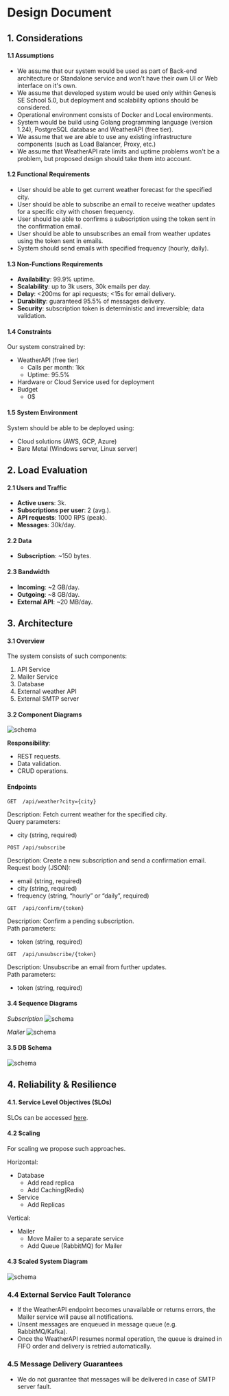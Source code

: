 # Design Document

## 1. Considerations

#### 1.1 Assumptions

- We assume that our system would be used as part of Back-end architecture or Standalone service and won't have their own UI or Web interface on it's own.
- We assume that developed system would be used only within Genesis SE School 5.0, but deployment and scalability options should be considered.
- Operational environment consists of Docker and Local environments.
- System would be build using Golang programming language (version 1.24), PostgreSQL database and WeatherAPI (free tier).
- We assume that we are able to use any existing infrastructure components (such as Load Balancer, Proxy, etc.)
- We assume that WeatherAPI rate limits and uptime problems won't be a problem, but proposed design should take them into account.

#### 1.2 Functional Requirements

- User should be able to get current weather forecast for the specified city.
- User should be able to subscribe an email to receive weather updates for a specific city with chosen frequency.
- User should be able to confirms a subscription using the token sent in the confirmation email.
- User should be able to unsubscribes an email from weather updates using the token sent in emails.
- System should send emails with specified frequency (hourly, daily).

#### 1.3 Non-Functions Requirements

- **Availability**: 99.9% uptime.
- **Scalability**: up to 3k users, 30k emails per day.
- **Delay**: <200ms for api requests; <15s for email delivery.
- **Durability**: guaranteed 95.5% of messages delivery.
- **Security**: subscription token is deterministic and irreversible; data validation.

#### 1.4 Constraints

Our system constrained by:
- WeatherAPI (free tier)
  - Calls per month: 1kk
  - Uptime: 95.5%
- Hardware or Cloud Service used for deployment
- Budget
  - 0$

#### 1.5 System Environment

System should be able to be deployed using:
- Cloud solutions (AWS, GCP, Azure)
- Bare Metal (Windows server, Linux server)

## 2. Load Evaluation

#### 2.1 Users and Traffic

- **Active users**: 3k.
- **Subscriptions per user**: 2 (avg.).
- **API requests**: 1000 RPS (peak).
- **Messages**: 30k/day.

#### 2.2 Data

- **Subscription**: ~150 bytes.

#### 2.3 Bandwidth

- **Incoming**: ~2 GB/day.
- **Outgoing**: ~8 GB/day.
- **External API**: ~20 MB/day.

## 3. Architecture

#### 3.1 Overview

The system consists of such components:
1. API Service
2. Mailer Service
3. Database
4. External weather API
5. External SMTP server

#### 3.2 Component Diagrams

![schema](../images/system-architecture.png)

**Responsibility**:
- REST requests.
- Data validation.
- CRUD operations.

#### Endpoints
```
GET  /api/weather?city={city}
```
Description: Fetch current weather for the specified city.  
Query parameters:
- city (string, required)


```
POST /api/subscribe
```
Description: Create a new subscription and send a confirmation email.  
Request body (JSON):
- email (string, required)
- city (string, required)
- frequency (string, “hourly” or “daily”, required)

```
GET  /api/confirm/{token}
```
Description: Confirm a pending subscription.  
Path parameters:
- token (string, required)

```
GET  /api/unsubscribe/{token}
```
Description: Unsubscribe an email from further updates.  
Path parameters:
- token (string, required)

#### 3.4 Sequence Diagrams

_Subscription_
![schema](../images/subscription-sequence.png)

_Mailer_
![schema](../images/email-sequence.png)

#### 3.5 DB Schema

![schema](../images/db-schema.png)

## 4. Reliability & Resilience

#### 4.1. Service Level Objectives (SLOs)

SLOs can be accessed [here](./slo.sdd.yaml).

#### 4.2 Scaling

For scaling we propose such approaches.

Horizontal:
- Database
  - Add read replica
  - Add Caching(Redis)
- Service
  - Add Replicas

Vertical:
- Mailer
  - Move Mailer to a separate service
  - Add Queue (RabbitMQ) for Mailer

#### 4.3 Scaled System Diagram

![schema](../images/scaled-architecture.png)

### 4.4 External Service Fault Tolerance

- If the WeatherAPI endpoint becomes unavailable or returns errors, the Mailer service will pause all notifications.
- Unsent messages are enqueued in message queue (e.g. RabbitMQ/Kafka).
- Once the WeatherAPI resumes normal operation, the queue is drained in FIFO order and delivery is retried automatically.

### 4.5 Message Delivery Guarantees
- We do not guarantee that messages will be delivered in case of SMTP server fault.